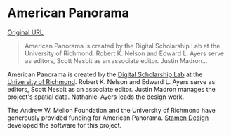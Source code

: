 # American Panorama

[Original URL](http://dsl.richmond.edu/panorama/)

> American Panorama is created by the Digital Scholarship Lab at the University of Richmond. Robert K. Nelson and Edward L. Ayers serve as editors, Scott Nesbit as an associate editor. Justin Madron...

American Panorama is created by the [Digital Scholarship Lab](http://dsl.richmond.edu) at the [University of Richmond](http://www.richmond.edu). Robert K. Nelson and Edward L. Ayers serve as editors, Scott Nesbit as an associate editor. Justin Madron manages the project's spatial data. Nathaniel Ayers leads the design work.

The Andrew W. Mellon Foundation and the University of Richmond have generously provided funding for American Panorama. [Stamen Design](http://stamen.com/) developed the software for this project.
